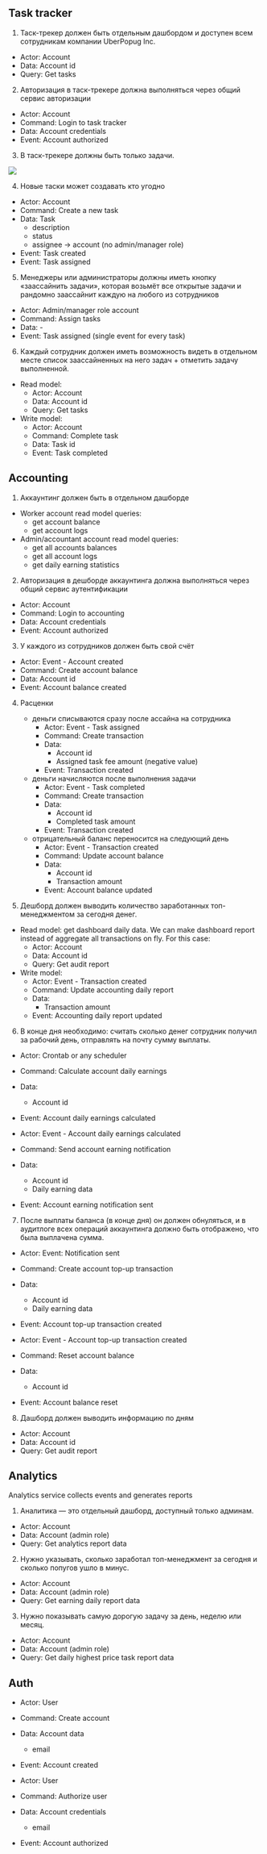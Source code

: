 ## Task tracker

1. Таск-трекер должен быть отдельным дашбордом и доступен всем сотрудникам компании UberPopug Inc.
* Actor: Account
* Data: Account id
* Query: Get tasks

2. Авторизация в таск-трекере должна выполняться через общий сервис авторизации
* Actor: Account
* Command: Login to task tracker
* Data: Account credentials
* Event: Account authorized

3. В таск-трекере должны быть только задачи.

 
 ![](static/okay.png)


4. Новые таски может создавать кто угодно
* Actor: Account
* Command: Create a new task
* Data: Task
  * description
  * status
  * assignee -> account (no admin/manager role)
* Event: Task created
* Event: Task assigned

5. Менеджеры или администраторы должны иметь кнопку «заассайнить задачи», которая возьмёт все открытые задачи и рандомно заассайнит каждую на любого из сотрудников
* Actor: Admin/manager role account
* Command: Assign tasks
* Data: -
* Event: Task assigned (single event for every task)

6. Каждый сотрудник должен иметь возможность видеть в отдельном месте список заассайненных на него задач + отметить задачу выполненной.
* Read model: 
  * Actor: Account
  * Data: Account id
  * Query: Get tasks
* Write model:
  * Actor: Account
  * Command: Complete task
  * Data: Task id
  * Event: Task completed

## Accounting
1. Аккаунтинг должен быть в отдельном дашборде
* Worker account read model queries:
  * get account balance
  * get account logs
* Admin/accountant account read model queries:
  * get all accounts balances
  * get all account logs
  * get daily earning statistics

2. Авторизация в дешборде аккаунтинга должна выполняться через общий сервис аутентификации
* Actor: Account
* Command: Login to accounting
* Data: Account credentials
* Event: Account authorized

3. У каждого из сотрудников должен быть свой счёт
* Actor: Event - Account created
* Command: Create account balance
* Data: Account id
* Event: Account balance created

4. Расценки
   * деньги списываются сразу после ассайна на сотрудника
     * Actor: Event - Task assigned
     * Command: Create transaction
     * Data:
       * Account id
       * Assigned task fee amount (negative value)
     * Event: Transaction created
   * деньги начисляются после выполнения задачи
     * Actor: Event - Task completed
     * Command: Create transaction
     * Data:
       * Account id
       * Completed task amount
     * Event: Transaction created
   * отрицательный баланс переносится на следующий день
     * Actor: Event - Transaction created
     * Command: Update account balance
     * Data:
       * Account id
       * Transaction amount
     * Event: Account balance updated

5. Дешборд должен выводить количество заработанных топ-менеджментом за сегодня денег.
* Read model: get dashboard daily data. We can make dashboard report instead of aggregate all transactions on fly. For this case:
  * Actor: Account
  * Data: Account id
  * Query: Get audit report
* Write model:
  * Actor: Event - Transaction created
  * Command: Update accounting daily report
  * Data:
    * Transaction amount
  * Event: Accounting daily report updated

6. В конце дня необходимо: считать сколько денег сотрудник получил за рабочий день, отправлять на почту сумму выплаты.
* Actor: Crontab or any scheduler 
* Command: Calculate account daily earnings
* Data:
  * Account id
* Event: Account daily earnings calculated 

* Actor: Event - Account daily earnings calculated
* Command: Send account earning notification
* Data:
    * Account id
    * Daily earning data
* Event: Account earning notification sent

7. После выплаты баланса (в конце дня) он должен обнуляться, и в аудитлоге всех операций аккаунтинга должно быть отображено, что была выплачена сумма.
* Actor: Event: Notification sent
* Command: Create account top-up transaction
* Data:
    * Account id
    * Daily earning data
* Event: Account top-up transaction created

* Actor: Event - Account top-up transaction created
* Command: Reset account balance
* Data:
   * Account id
* Event: Account balance reset

8. Дашборд должен выводить информацию по дням
* Actor: Account
* Data: Account id
* Query: Get audit report


## Analytics

Analytics service collects events and generates reports

1. Аналитика — это отдельный дашборд, доступный только админам.
* Actor: Account
* Data: Account (admin role)
* Query: Get analytics report data

2. Нужно указывать, сколько заработал топ-менеджмент за сегодня и сколько попугов ушло в минус.
* Actor: Account
* Data: Account (admin role)
* Query: Get earning daily report data

3. Нужно показывать самую дорогую задачу за день, неделю или месяц.
* Actor: Account
* Data: Account (admin role)
* Query: Get daily highest price task report data

## Auth
* Actor: User
* Command: Create account
* Data: Account data
  * email 
* Event: Account created

* Actor: User
* Command: Authorize user
* Data: Account credentials
  * email
* Event: Account authorized